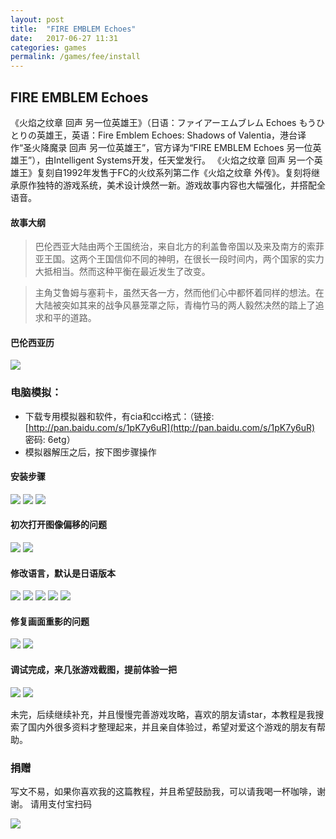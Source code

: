 ```yaml
---
layout: post
title:  "FIRE EMBLEM Echoes"
date:   2017-06-27 11:31
categories: games
permalink: /games/fee/install
---
```


## FIRE EMBLEM Echoes
《火焰之纹章 回声 另一位英雄王》（日语：ファイアーエムブレム Echoes もうひとりの英雄王，英语：Fire Emblem Echoes: Shadows of Valentia，港台译作“圣火降魔录 回声 另一位英雄王”，官方译为“FIRE EMBLEM Echoes 另一位英雄王”），由Intelligent Systems开发，任天堂发行。
《火焰之纹章 回声 另一个英雄王》复刻自1992年发售于FC的火纹系列第二作《火焰之纹章 外传》。复刻将继承原作独特的游戏系统，美术设计焕然一新。游戏故事内容也大幅强化，并搭配全语音。

#### 故事大纲
> 巴伦西亚大陆由两个王国统治，来自北方的利盖鲁帝国以及来及南方的索菲亚王国。这两个王国信仰不同的神明，在很长一段时间内，两个国家的实力大抵相当。然而这种平衡在最近发生了改变。

> 主角艾鲁姆与塞莉卡，虽然天各一方，然而他们心中都怀着同样的想法。在大陆被突如其来的战争风暴笼罩之际，青梅竹马的两人毅然决然的踏上了追求和平的道路。
#### 巴伦西亚历

![](http://os15c15vv.bkt.clouddn.com/QQ%E5%9B%BE%E7%89%8720170625130224.png)

### 电脑模拟：
- 下载专用模拟器和软件，有cia和cci格式：（链接: [http://pan.baidu.com/s/1pK7y6uR](http://pan.baidu.com/s/1pK7y6uR) 密码: 6etg）
- 模拟器解压之后，按下图步骤操作
#### 安装步骤
![](http://os15c15vv.bkt.clouddn.com/QQ%E5%9B%BE%E7%89%8720170624101449.png)
![](http://os15c15vv.bkt.clouddn.com/QQ%E5%9B%BE%E7%89%8720170624103020.png)
![](http://os15c15vv.bkt.clouddn.com/QQ%E5%9B%BE%E7%89%8720170624103138.png)
#### 初次打开图像偏移的问题
![](http://os15c15vv.bkt.clouddn.com/QQ%E5%9B%BE%E7%89%8720170624105021.png)
![](http://os15c15vv.bkt.clouddn.com/QQ%E5%9B%BE%E7%89%8720170624105050.png)
#### 修改语言，默认是日语版本
![](http://os15c15vv.bkt.clouddn.com/QQ%E5%9B%BE%E7%89%8720170624105356.png)
![](http://os15c15vv.bkt.clouddn.com/QQ%E5%9B%BE%E7%89%8720170624105455.png)
![](http://os15c15vv.bkt.clouddn.com/QQ%E5%9B%BE%E7%89%8720170624105540.png)
![](http://os15c15vv.bkt.clouddn.com/QQ%E5%9B%BE%E7%89%8720170624105628.png)
![](http://os15c15vv.bkt.clouddn.com/QQ%E5%9B%BE%E7%89%8720170624105657.png)
#### 修复画面重影的问题
![](http://os15c15vv.bkt.clouddn.com/QQ%E5%9B%BE%E7%89%8720170624105938.png)
![](http://os15c15vv.bkt.clouddn.com/QQ%E5%9B%BE%E7%89%8720170624110032.png)
#### 调试完成，来几张游戏截图，提前体验一把
![](http://os15c15vv.bkt.clouddn.com/QQ%E5%9B%BE%E7%89%8720170624105256.png)
![](http://os15c15vv.bkt.clouddn.com/QQ%E5%9B%BE%E7%89%8720170624105826.png)

未完，后续继续补充，并且慢慢完善游戏攻略，喜欢的朋友请star，本教程是我搜索了国内外很多资料才整理起来，并且亲自体验过，希望对爱这个游戏的朋友有帮助。
### 捐赠
写文不易，如果你喜欢我的这篇教程，并且希望鼓励我，可以请我喝一杯咖啡，谢谢。
请用支付宝扫码

![](http://os15c15vv.bkt.clouddn.com/QQ%E5%9B%BE%E7%89%8720170624112116.png)
